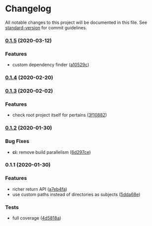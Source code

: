 # Changelog

All notable changes to this project will be documented in this file. See [standard-version](https://github.com/conventional-changelog/standard-version) for commit guidelines.

### [0.1.5](https://github.com/zetlen/pertain/compare/v0.1.4...v0.1.5) (2020-03-12)


### Features

* custom dependency finder ([a10529c](https://github.com/zetlen/pertain/commit/a10529cd752c814b290d537817499d5aac0e9912))

### [0.1.4](https://github.com/zetlen/pertain/compare/v0.1.3...v0.1.4) (2020-02-20)

### [0.1.3](https://github.com/zetlen/pertain/compare/v0.1.2...v0.1.3) (2020-02-02)


### Features

* check root project itself for pertains ([3f10882](https://github.com/zetlen/pertain/commit/3f1088272c87377f777d6a54c9fc8a4615e86885))

### [0.1.2](https://github.com/zetlen/pertain/compare/v0.1.1...v0.1.2) (2020-01-30)


### Bug Fixes

* **ci:** remove build parallelism ([6d297ce](https://github.com/zetlen/pertain/commit/6d297ce2def277a51c3f991f0b1cf7798192227f))

### 0.1.1 (2020-01-30)


### Features

* richer return API ([a7eb4fa](https://github.com/zetlen/pertain/commit/a7eb4fa7726d7fff879d38f4e102cc643067bab5))
* use custom paths instead of directories as subjects ([5dda68e](https://github.com/zetlen/pertain/commit/5dda68ea510ffebdbb8f532d2936e46de1af3c11))


### Tests

* full coverage ([4d5818a](https://github.com/zetlen/pertain/commit/4d5818a14e18081ff3711ebed1458e859d214067))
